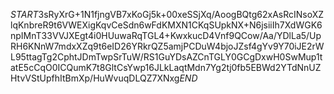 $START$3sRyXrG+1N1fjngVB7xKoGj5k+00xeSSjXq/AoogBQtg62xAsRcINsoXZlqKnbreR9t6VWEXigKqvCeSdn6wFdKMXN1CKqSUpkNX+N6jsiiIh7XdWGK6npIMnT33VVJXEgt4i0HUuwaRqTGL4+KwxkucD4Vnf9QCow/Aa/YDlLa5/UpRH6KNnW7mdxXZq9t6eID26YRkrQZ5amjPCDuW4bjoJZsf4gYv9Y70iJE2rWL95ttagTg2CphtJDmTwpSrTuW/RS1GuYDsAZCnTGLY0GCgDxwH0SwMup1tatE5cCqO0ICQumK7t8GltCsYwp16JLkLaqtMdn7Yg2tj0fb5EBWd2YTdNnUZHtvVStUpfhItBmXp/HuWvuqDLQZ7XNxg$END$